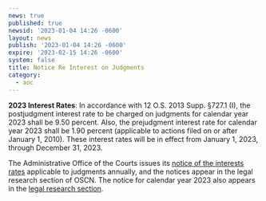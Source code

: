 ```yaml
---
news: true
published: true
newsid: '2023-01-04 14:26 -0600'
layout: news
publish: '2023-01-04 14:26 -0600'
expire: '2023-02-15 14:26 -0600'
system: false
title: Notice Re Interest on Judgments
category:
  - aoc
---
```

**2023 Interest Rates**: In accordance with 12 O.S. 2013 Supp. §727.1 (I), the postjudgment interest rate to be charged on judgments for calendar year 2023 shall be 9.50 percent. Also, the prejudgment interest rate for calendar year 2023 shall be 1.90 percent (applicable to actions filed on or after January 1, 2010). These interest rates will be in effect from January 1, 2023, through December 31, 2023.  

The Administrative Office of the Courts issues its [notice of the interests rates](http://www.oscn.net/applications/oscn/DeliverDocument.asp?CiteID=493109) applicable to judgments annually, and the notices appear in the legal research section of OSCN. The notice for calendar year 2023 also appears in the [legal research section](http://www.oscn.net/applications/oscn/index.asp?ftdb=STOKIN&amp;level=1).
